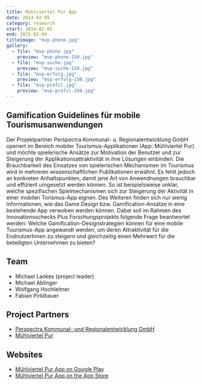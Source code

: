 ```yaml
---
title: Mühlviertel Pur App
date: 2014-02-05
category: research
start: 2014-02-05
end: 2015-02-04
titleimage: "mvp-phone.jpg"
gallery:
  - file: "mvp-phone.jpg"
    preview: "mvp-phone-150.jpg"
  - file: "mvp-suche.jpg"
    preview: "mvp-suche-150.jpg"
  - file: "mvp-erfolg.jpg"
    preview: "mvp-erfolg-150.jpg"
  - file: "mvp-profil.jpg"
    preview: "mvp-profil-150.jpg"
---
```


## Gamification Guidelines für mobile Tourismusanwendungen

Der Projektpartner Perspectra Kommunal- u. Regionalentwicklung GmbH operiert im Bereich mobiler Tourismus-Applikationen (App: Mühlviertel Pur) und möchte spielerische Ansätze zur Motivation der Benutzer und zur Steigerung der Applikationsattraktivität in ihre Lösungen einbinden. Die Brauchbarkeit des Einsatzes von spielerischen Mechanismen im Tourismus wird in mehreren wissenschaftlichen Publikationen erwähnt. Es fehlt jedoch an konkreten Anhaltspunkten, damit jene Art von Anwendnungen brauchbar und effizient umgesetzt werden können. So ist beispielsweise unklar, welche spezifischen Spielmechanismen sich zur Steigerung der Aktivität in einer mobilen Torismus-App eignen. Des Weiteren finden sich nur wenig Informationen, wie das Game Design bzw. Gamification-Ansätze in eine bestehende App verwoben werden können. Dabei soll im Rahmen des Innovationsschecks Plus Forschungsprojekts folgende Frage beantwortet werden: Welche Gamification-Designstrategien können für eine mobile Tourismus-App angewandt werden, um deren Attraktivität für die EndnutzerInnen zu steigern und gleichzeitig einen Mehrwert für die beteiligten Unternehmen zu bieten?

## Team

* Michael Lankes (project leader)
* Michael Ablinger
* Wolfgang Hochleitner
* Fabian Pirklbauer

## Project Partners

* [Perspectra Kommunal- und Regionalentwicklung GmbH](http://www.perspectra.at/)
* [Mühlviertel Pur](http://www.muehlviertel-pur.at/)

## Websites

* [Mühlviertel Pur App on Google Play](https://play.google.com/store/apps/details?id=at.perspectra.apps.android.mvpur)
* [Mühlviertel Pur App on the App Store](https://itunes.apple.com/de/app/muhlviertel-pur/id909225713)